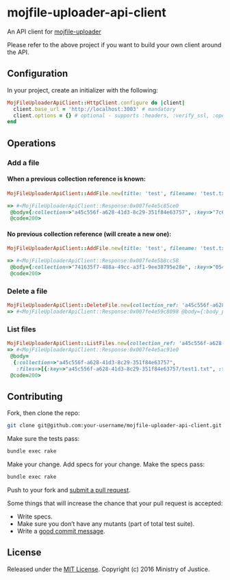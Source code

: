 # mojfile-uploader-api-client
An API client for [mojfile-uploader](https://github.com/ministryofjustice/mojfile-uploader)

Please refer to the above project if you want to build your own client around the API.

## Configuration

In your project, create an initializer with the following:

```ruby
MojFileUploaderApiClient::HttpClient.configure do |client|
  client.base_url = 'http://localhost:3003' # mandatory
  client.options = {} # optional - supports :headers, :verify_ssl, :open_timeout, :read_timeout
end
```

## Operations

### Add a file

#### When a previous collection reference is known:

```ruby
MojFileUploaderApiClient::AddFile.new(title: 'test', filename: 'test.txt', data: 'bla bla bla', collection_ref: 'a45c556f-a628-41d3-8c29-351f84e63757').call

=> #<MojFileUploaderApiClient::Response:0x007fe4e5c85ce0
 @body={:collection=>"a45c556f-a628-41d3-8c29-351f84e63757", :key=>"7c6aca2c-eb7a-4194-8166-9fd6ac82127b.test.txt"},
 @code=200>
```

#### No previous collection reference (will create a new one):

```ruby
MojFileUploaderApiClient::AddFile.new(title: 'test', filename: 'test.txt', data: 'bla bla bla').call

=> #<MojFileUploaderApiClient::Response:0x007fe4e5b8cc58
 @body={:collection=>"741635f7-488a-49cc-a3f1-9ee38795e28e", :key=>"0543a21d-e884-4076-89be-41cc09b00da1.test.txt"},
 @code=200>
```

### Delete a file

```ruby
MojFileUploaderApiClient::DeleteFile.new(collection_ref: 'a45c556f-a628-41d3-8c29-351f84e63757', filename: 'test1.txt').call
=> #<MojFileUploaderApiClient::Response:0x007fe4e59c8098 @body={:body_parser_error=>"743: unexpected token at ''"}, @code=204>
```

### List files

```ruby
MojFileUploaderApiClient::ListFiles.new(collection_ref: 'a45c556f-a628-41d3-8c29-351f84e63757').call
=> #<MojFileUploaderApiClient::Response:0x007fe4e5ac91e0
 @body=
  {:collection=>"a45c556f-a628-41d3-8c29-351f84e63757",
   :files=>[{:key=>"a45c556f-a628-41d3-8c29-351f84e63757/test1.txt", :title=>"test1.txt", :last_modified=>"2016-11-30T15:30:52.000Z"}]},
 @code=200>
```

## Contributing

Fork, then clone the repo:

```bash
git clone git@github.com:your-username/mojfile-uploader-api-client.git
```

Make sure the tests pass:

```bash
bundle exec rake
```

Make your change. Add specs for your change. Make the specs pass:

```bash
bundle exec rake
```

Push to your fork and [submit a pull request][pr].

[pr]: https://github.com/ministryofjustice/mojfile-uploader-api-client/compare

Some things that will increase the chance that your pull request is
accepted:

* Write specs.
* Make sure you don’t have any mutants (part of total test suite).
* Write a [good commit message][commit].

[commit]: https://github.com/alphagov/styleguides/blob/master/git.md

## License

Released under the [MIT License](http://opensource.org/licenses/MIT).
Copyright (c) 2016 Ministry of Justice.

